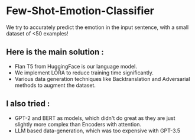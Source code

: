 # Few-Shot-Emotion-Classifier
We try to accurately predict the emotion in the input sentence, with a small dataset of <50 examples!

## Here is the main solution :
- Flan T5 from HuggingFace is our language model.
- We implement LORA to reduce training time significantly.
- Various data generation techniques like Backtranslation and Adversarial methods to augment the dataset.

## I also tried :
- GPT-2 and BERT as models, which didn't do great as they are just slightly more complex than Encoders with attention.
- LLM based data-generation, which was too expensive with GPT-3.5



